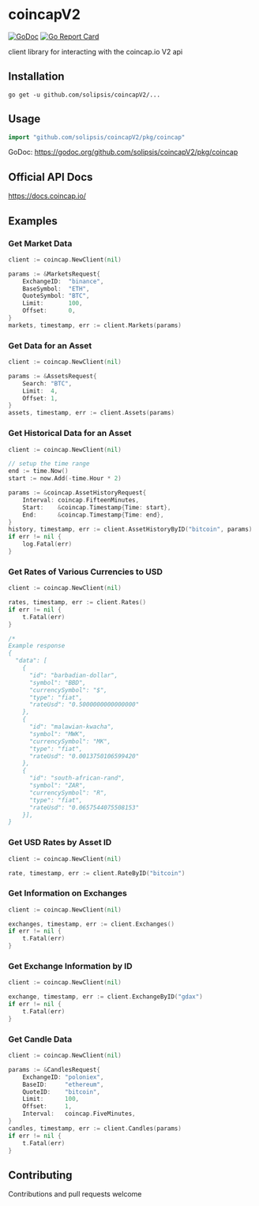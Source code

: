 
# coincapV2 #

[![GoDoc](https://godoc.org/github.com/solipsis/coincapV2?status.svg)](https://godoc.org/github.com/solipsis/coincapV2) [![Go Report Card](https://goreportcard.com/badge/github.com/solipsis/coincapV2)](https://goreportcard.com/report/github.com/solipsis/coincapV2) 

client library for interacting with the coincap.io V2 api

## Installation ##

	go get -u github.com/solipsis/coincapV2/...
  

## Usage ##

```go
import "github.com/solipsis/coincapV2/pkg/coincap"
```
GoDoc: https://godoc.org/github.com/solipsis/coincapV2/pkg/coincap

## Official API Docs ##
https://docs.coincap.io/


## Examples ##

### Get Market Data ###
```go
client := coincap.NewClient(nil)

params := &MarketsRequest{
	ExchangeID:  "binance",
	BaseSymbol:  "ETH",
	QuoteSymbol: "BTC",
	Limit:       100,
	Offset:      0,
}
markets, timestamp, err := client.Markets(params)
```

### Get Data for an Asset ###
```go
client := coincap.NewClient(nil)

params := &AssetsRequest{
	Search: "BTC",
	Limit:  4,
	Offset: 1,
}
assets, timestamp, err := client.Assets(params)
```

### Get Historical Data for an Asset ###

```go
client := coincap.NewClient(nil)

// setup the time range
end := time.Now()
start := now.Add(-time.Hour * 2)

params := &coincap.AssetHistoryRequest{
	Interval: coincap.FifteenMinutes,
	Start:    &coincap.Timestamp{Time: start},
	End:      &coincap.Timestamp{Time: end},
}
history, timestamp, err := client.AssetHistoryByID("bitcoin", params)
if err != nil {
	log.Fatal(err)
}
```

### Get Rates of Various Currencies to USD ###

```go
client := coincap.NewClient(nil)

rates, timestamp, err := client.Rates()
if err != nil {
	t.Fatal(err)
}

/*
Example response
{
  "data": [
    {
      "id": "barbadian-dollar",
      "symbol": "BBD",
      "currencySymbol": "$",
      "type": "fiat",
      "rateUsd": "0.5000000000000000"
    },
    {
      "id": "malawian-kwacha",
      "symbol": "MWK",
      "currencySymbol": "MK",
      "type": "fiat",
      "rateUsd": "0.0013750106599420"
    },
    {
      "id": "south-african-rand",
      "symbol": "ZAR",
      "currencySymbol": "R",
      "type": "fiat",
      "rateUsd": "0.0657544075508153"
    }],
}
```

### Get USD Rates by Asset ID ###

```go
client := coincap.NewClient(nil)

rate, timestamp, err := client.RateByID("bitcoin")
```

### Get Information on Exchanges ###

```go
client := coincap.NewClient(nil)

exchanges, timestamp, err := client.Exchanges()
if err != nil {
	t.Fatal(err)
}
```

### Get Exchange Information by ID ###

```go
client := coincap.NewClient(nil)

exchange, timestamp, err := client.ExchangeByID("gdax")
if err != nil {
	t.Fatal(err)
}
```

### Get Candle Data ###
```go
client := coincap.NewClient(nil)

params := &CandlesRequest{
	ExchangeID: "poloniex",
	BaseID:     "ethereum",
	QuoteID:    "bitcoin",
	Limit:      100,
	Offset:     1,
	Interval:   coincap.FiveMinutes,
}
candles, timestamp, err := client.Candles(params)
if err != nil {
	t.Fatal(err)
}
```

## Contributing ##
Contributions and pull requests welcome
